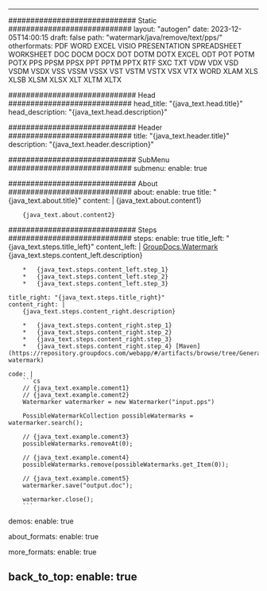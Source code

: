 
---
############################# Static ############################
layout: "autogen"
date: 2023-12-05T14:00:15
draft: false
path: "watermark/java/remove/text/pps/"
otherformats: PDF WORD EXCEL VISIO PRESENTATION SPREADSHEET WORKSHEET DOC DOCM DOCX DOT DOTM DOTX EXCEL ODT POT POTM POTX PPS PPSM PPSX PPT PPTM PPTX RTF SXC TXT VDW VDX VSD VSDM VSDX VSS VSSM VSSX VST VSTM VSTX VSX VTX WORD XLAM XLS XLSB XLSM XLSX XLT XLTM XLTX

############################# Head ############################
head_title: "{java_text.head.title}"
head_description: "{java_text.head.description}"

############################# Header ############################
title: "{java_text.header.title}"
description: "{java_text.header.description}"

############################# SubMenu ############################
submenu:
    enable: true

############################# About ############################
about:
    enable: true
    title: "{java_text.about.title}"
    content: |
        {java_text.about.content1}
        
        {java_text.about.content2}

############################# Steps ############################
steps:
    enable: true
    title_left: "{java_text.steps.title_left}"
    content_left: |
        [GroupDocs.Watermark](https://products.groupdocs.com/watermark/java/) {java_text.steps.content_left.description}

        *   {java_text.steps.content_left.step_1}
        *   {java_text.steps.content_left.step_2}
        *   {java_text.steps.content_left.step_3}
        
    title_right: "{java_text.steps.title_right}"
    content_right: |
        {java_text.steps.content_right.description}

        *   {java_text.steps.content_right.step_1}
        *   {java_text.steps.content_right.step_2}
        *   {java_text.steps.content_right.step_3}
        *   {java_text.steps.content_right.step_4} [Maven](https://repository.groupdocs.com/webapp/#/artifacts/browse/tree/General/repo/com/groupdocs/groupdocs-watermark)
        
    code: |
        ```cs
        // {java_text.example.coment1}
        // {java_text.example.coment2}
        Watermarker watermarker = new Watermarker("input.pps")
        
        PossibleWatermarkCollection possibleWatermarks = watermarker.search();

        // {java_text.example.coment3}
        possibleWatermarks.removeAt(0);

        // {java_text.example.coment4}
        possibleWatermarks.remove(possibleWatermarks.get_Item(0));

        // {java_text.example.coment5}
        watermarker.save("output.doc");

        watermarker.close();
        ```        

demos:
    enable: true
        

about_formats:
    enable: true


more_formats:
    enable: true


back_to_top:
    enable: true
---
